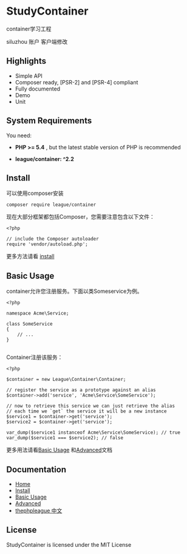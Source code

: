
# StudyContainer

container学习工程

siluzhou 账户 客户端修改

## Highlights

- Simple API
- Composer ready, [PSR-2] and [PSR-4] compliant
- Fully documented
- Demo
- Unit



## System Requirements

You need:

- **PHP >= 5.4** , but the latest stable version of PHP is recommended

- **league/container: ^2.2**
       

## Install
可以使用composer安装

```
composer require league/container
```
现在大部分框架都包括Composer，您需要注意包含以下文件：
```
<?php

// include the Composer autoloader
require 'vendor/autoload.php';

```
更多方法请看
[install](https://github.com/siluzhou-pku/StudyWiki/wiki/Container_Install)
## Basic Usage

container允许您注册服务。下面以类Someservice为例。
```
<?php

namespace Acme\Service;

class SomeService
{
    // ...
}


```
Container注册该服务：
```
<?php

$container = new League\Container\Container;

// register the service as a prototype against an alias
$container->add('service', 'Acme\Service\SomeService');

// now to retrieve this service we can just retrieve the alias
// each time we `get` the service it will be a new instance
$service1 = $container->get('service');
$service2 = $container->get('service');

var_dump($service1 instanceof Acme\Service\SomeService); // true
var_dump($service1 === $service2); // false
```
更多用法请看[Basic Usage](https://github.com/siluzhou/StudyContainer/wiki/Basic-Uasge) 和[Advanced](https://github.com/siluzhou/StudyContainer/wiki/Advanced)文档 
## Documentation
- [Home](https://github.com/siluzhou-pku/StudyWiki/wiki/Container_Home)
- [Install](https://github.com/siluzhou-pku/StudyWiki/wiki/Container_Install)
- [Basic Usage](https://github.com/siluzhou-pku/StudyWiki/wiki/Container_Basic-Uasge)
- [Advanced](https://github.com/siluzhou-pku/StudyWiki/wiki/Container_Advanced)
- [thephpleague 中文](https://github.com/siluzhou-pku/StudyWiki/wiki/Container_thephpleaguez%E4%B8%AD%E6%96%87)

## License

StudyContainer is licensed under the MIT License
